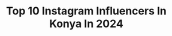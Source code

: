 ---
title: Top 10 Instagram Influencers In Konya In 2024
description: >-
  Find top Instagram influencers in Konya in 2024. Most popular hashtags: #konya #ke #kesfet.
platform: Instagram
hits: 315
text_top: See the top-rated Instagram profiles on inBeat.
text_bottom: Our search engine aggregates 315 Instagram influencers like this in Konya, Turkey for you to pitch.
profiles:
  - username: "konya"
    fullname: >-
      KONYA
    bio: >-
      Konya İnstagram Sayfası ©️ Official page of #Konya / #Türkiye
    location: "Turkey"
    followers: 145087
    engagement: 140
    commentsToLikes: 0.012926
    id: ck9wivume44o10j78a9gedkww
    verified: false
    hashtags: "#konya, #gokonya, #sille, #gezg"
  - username: "konyasosyal"
    fullname: >-
      KONYA SOSYAL ® 🇹🇷
    bio: >-
      Konya’nın Kalesi 😎 İç Anadolu’nun “Marka Tescilli” En Büyük Hesabı! Etkili Reklam, İşbirliği, Via ve İletişim İçin Mesaj Gönderebilirsiniz 💬
    location: "Turkey"
    followers: 393476
    engagement: 45
    commentsToLikes: 0.078872
    id: ckap6nzlsgpgg0i78ltdvby6k
    verified: false
    hashtags: "#reels, #bey, #reklam, #konya"
  - username: "alperuludag_"
    fullname: >-
      Alper Uludağ
    bio: >-
      @konyaspor Powered by @Players.id_ www.uludagfood.be / @uludagfood
    location: "Turkey"
    followers: 31654
    engagement: 528
    commentsToLikes: 0.042770
    id: ckap4ju667ovz0i78qxjmfsvz
    verified: true
    hashtags: "#eidmubarak, #daughter, #ramazanbayraminizm, #rome"
  - username: "xgamzeli_4242"
    fullname: >-
      gamze
    bio: >-
      😍Konya kızı 😍
    location: "Turkey"
    followers: 2310
    engagement: 5372
    commentsToLikes: 0.027155
    id: ckaosupt2t35c0i788l8b60lv
    verified: false
    hashtags: ""
  - username: "burcuogurofficial"
    fullname: >-
      🌹Burcu Oğur🌹
    bio: >-
      Biz Bu İşe Geçen Pazartesi Başlamadık Oğlum🥳 Car Model💫 Antalya/Konya🇹🇷 Reklam Ve İş Birliği İçin DM🐥 十八万〇二百一十九🥀
    location: "Turkey"
    followers: 122211
    engagement: 510
    commentsToLikes: 0.011784
    id: ck14i5wm8dspp0i19pg393bww
    verified: false
    hashtags: ""
  - username: "theunver"
    fullname: >-
      Mehmet Ali Ünve️r
    bio: >-
      📍İstanbul | Konya Best Model of Turkey 2016 Semi F. 📩iletisim@mehmetaliunver.com
    location: "Turkey"
    followers: 48674
    engagement: 344
    commentsToLikes: 0.012766
    id: ckap6m0cpgfz70i78kpyqe1nm
    verified: false
    hashtags: "#birlikteg, #sosyalmedyan, #wine, #beforeafter"
  - username: "orgu_hazinesi_42"
    fullname: >-
      ÖRGÜ _ HAZINESI 🌟
    bio: >-
      🎀RENKLİ DÜNYAMA HOŞGELDİNİZ.😊 🎀RESİMLERİN HEPSİ BANA AİTTİR. 🎀SİPARİŞ ALMIYORUM 🚫 HAZIR SATIŞA GEÇTİM 🎀TURKEY🇹🇷 /KONYAM ❤/GERMANY🇩🇪 #crochet#knitting
    location: "Turkey"
    followers: 27617
    engagement: 436
    commentsToLikes: 0.052246
    id: ckap5du8ub8850i78e5z7ldrz
    verified: false
    hashtags: "#brazilcrochet, #grannysquareblanket, #handarbeit, #bebekbattaniyesi"
  - username: "ahmettcbnn"
    fullname: >-
      Ahmet Coban
    bio: >-
      Konya📍 Tiktok : 840 k
    location: "Turkey"
    followers: 20170
    engagement: 1094
    commentsToLikes: 0.012875
    id: ck8wexks6erwv0j78zblia1pm
    verified: false
    hashtags: "#komedi, #ke, #tiktokt, #konya"
  - username: "abdllhozrc"
    fullname: >-
      Abdullah Emre Özarıcı
    bio: >-
      Konya ✈️
    location: "Turkey"
    followers: 31996
    engagement: 1087
    commentsToLikes: 0.027732
    id: ck8t796ehg0fi0j787qbuisic
    verified: false
    hashtags: "#rideordie, #gallery, #motorcycle, #instagram"
  - username: "zevkliblog"
    fullname: >-
      Burcu'nun Dünyası 🌼
    bio: >-
      Konya 🌾 🔹Bitki Bakımı 🌱 🔹Ev dekorasyonu / DİY fikirleri 🌱 🔹Aktüel ürün ve indirim haberleri 🌱 🔹Anne/bebek alışverişi öneri🌱 REKLAM ve ÜRÜN TANITIM DM
    location: "Turkey"
    followers: 31473
    engagement: 345
    commentsToLikes: 0.176633
    id: ckap4wfh296t80i78f7v4ztak
    verified: false
    hashtags: "#flowerstagram, #kalanchoe, #saks, #follow"
---